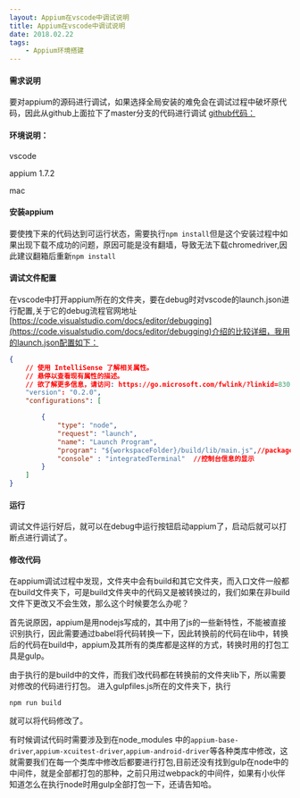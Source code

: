 ```yaml
---
layout: Appium在vscode中调试说明
title: Appium在vscode中调试说明
date: 2018.02.22
tags:
    - Appium环境搭建
---
```

#### 需求说明
要对appium的源码进行调试，如果选择全局安装的难免会在调试过程中破坏原代码，因此从github上面拉下了master分支的代码进行调试   [github代码：](https://github.com/appium/appium.git)

#### 环境说明：
vscode 

appium 1.7.2

mac

#### 安装appium

要使拽下来的代码达到可运行状态，需要执行`npm install`但是这个安装过程中如果出现下载不成功的问题，原因可能是没有翻墙，导致无法下载chromedriver,因此建议翻箱后重新`npm install`

#### 调试文件配置
在vscode中打开appium所在的文件夹，要在debug时对vscode的launch.json进行配置,关于它的debug流程官网地址[https://code.visualstudio.com/docs/editor/debugging](https://code.visualstudio.com/docs/editor/debugging)介绍的比较详细，我用的launch.json配置如下：
```launch.json
{
    // 使用 IntelliSense 了解相关属性。 
    // 悬停以查看现有属性的描述。
    // 欲了解更多信息，请访问: https://go.microsoft.com/fwlink/?linkid=830387
    "version": "0.2.0",
    "configurations": [

        {
            "type": "node",
            "request": "launch",
            "name": "Launch Program",
            "program": "${workspaceFolder}/build/lib/main.js",//package.json中的默认入口
            "console" : "integratedTerminal"  //控制台信息的显示
        }
    ]
}
```
#### 运行

调试文件运行好后，就可以在debug中运行按钮启动appium了，启动后就可以打断点进行调试了。

#### 修改代码

在appium调试过程中发现，文件夹中会有build和其它文件夹，而入口文件一般都在build文件夹下，可是build文件夹中的代码又是被转换过的，我们如果在非build文件下更改又不会生效，那么这个时候要怎么办呢？

首先说原因，appium是用nodejs写成的，其中用了js的一些新特性，不能被直接识别执行，因此需要通过babel将代码转换一下，因此转换前的代码在lib中，转换后的代码在build中，appium及其所有的类库都是这样的方式，转换时用的打包工具是gulp。

由于执行的是build中的文件，而我们改代码都在转换前的文件夹lib下，所以需要对修改的代码进行打包。
进入gulpfiles.js所在的文件夹下，执行
```
npm run build
```
就可以将代码修改了。

有时候调试代码时需要涉及到在node_modules
中的`appium-base-driver`,`appium-xcuitest-driver`,`appium-android-driver`等各种类库中修改，这就需要我们在每一个类库中修改后都要进行打包,目前还没有找到gulp在node中的中间件，就是全部都打包的那种，之前只用过webpack的中间件，如果有小伙伴知道怎么在执行node时用gulp全部打包一下，还请告知哈。


